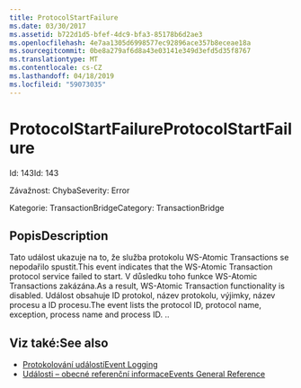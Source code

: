 ```yaml
---
title: ProtocolStartFailure
ms.date: 03/30/2017
ms.assetid: b722d1d5-bfef-4dc9-bfa3-85178b6d2ae3
ms.openlocfilehash: 4e7aa1305d6998577ec92896ace357b8eceae18a
ms.sourcegitcommit: 0be8a279af6d8a43e03141e349d3efd5d35f8767
ms.translationtype: MT
ms.contentlocale: cs-CZ
ms.lasthandoff: 04/18/2019
ms.locfileid: "59073035"
---
```

# <a name="protocolstartfailure"></a><span data-ttu-id="b1b32-102">ProtocolStartFailure</span><span class="sxs-lookup"><span data-stu-id="b1b32-102">ProtocolStartFailure</span></span>
<span data-ttu-id="b1b32-103">Id: 143</span><span class="sxs-lookup"><span data-stu-id="b1b32-103">Id: 143</span></span>  
  
 <span data-ttu-id="b1b32-104">Závažnost: Chyba</span><span class="sxs-lookup"><span data-stu-id="b1b32-104">Severity: Error</span></span>  
  
 <span data-ttu-id="b1b32-105">Kategorie: TransactionBridge</span><span class="sxs-lookup"><span data-stu-id="b1b32-105">Category: TransactionBridge</span></span>  
  
## <a name="description"></a><span data-ttu-id="b1b32-106">Popis</span><span class="sxs-lookup"><span data-stu-id="b1b32-106">Description</span></span>  
 <span data-ttu-id="b1b32-107">Tato událost ukazuje na to, že služba protokolu WS-Atomic Transactions se nepodařilo spustit.</span><span class="sxs-lookup"><span data-stu-id="b1b32-107">This event indicates that the WS-Atomic Transaction protocol service failed to start.</span></span> <span data-ttu-id="b1b32-108">V důsledku toho funkce WS-Atomic Transactions zakázána.</span><span class="sxs-lookup"><span data-stu-id="b1b32-108">As a result, WS-Atomic Transaction functionality is disabled.</span></span> <span data-ttu-id="b1b32-109">Událost obsahuje ID protokol, název protokolu, výjimky, název procesu a ID procesu.</span><span class="sxs-lookup"><span data-stu-id="b1b32-109">The event lists the protocol ID, protocol name, exception, process name and process ID.</span></span> <span data-ttu-id="b1b32-110">.</span><span class="sxs-lookup"><span data-stu-id="b1b32-110">.</span></span>  
  
## <a name="see-also"></a><span data-ttu-id="b1b32-111">Viz také:</span><span class="sxs-lookup"><span data-stu-id="b1b32-111">See also</span></span>

- [<span data-ttu-id="b1b32-112">Protokolování událostí</span><span class="sxs-lookup"><span data-stu-id="b1b32-112">Event Logging</span></span>](../../../../../docs/framework/wcf/diagnostics/event-logging/index.md)
- [<span data-ttu-id="b1b32-113">Události – obecné referenční informace</span><span class="sxs-lookup"><span data-stu-id="b1b32-113">Events General Reference</span></span>](../../../../../docs/framework/wcf/diagnostics/event-logging/events-general-reference.md)
